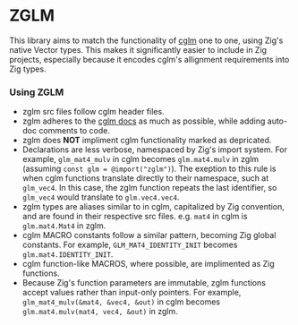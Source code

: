 # ZGLM
This library aims to match the functionality of [cglm](https://github.com/recp/cglm/) one to one, using Zig's native Vector types. 
This makes it significantly easier to include in Zig projects, especially because it encodes cglm's allignment requirements into Zig types.
### Using ZGLM
- zglm src files follow cglm header files.
- zglm adheres to the [cglm docs](http://cglm.readthedocs.io) as much as possible, while adding auto-doc comments to code.
- zglm does **NOT** impliment cglm functionality marked as depricated.
- Declarations are less verbose, namespaced by Zig's import system.
  For example, ```glm_mat4_mulv``` in cglm becomes ```glm.mat4.mulv``` in zglm (assuming ```const glm = @import("zglm")```).
  The exeption to this rule is when cglm functions translate directly to their namespace, such at ```glm_vec4```.
  In this case, the zglm function repeats the last identifier, so ```glm_vec4``` would translate to ```glm.vec4.vec4```.
- zglm types are aliases similar to in cglm, capitalized by Zig convention, and are found in their respective src files.
  e.g. ```mat4``` in cglm is ```glm.mat4.Mat4``` in zglm.
- cglm MACRO constants follow a similar pattern, becoming Zig global constants.
  For example, ```GLM_MAT4_IDENTITY_INIT``` becomes ```glm.mat4.IDENTITY_INIT```.
- cglm function-like MACROS, where possible, are implimented as Zig functions.
- Because Zig's function parameters are immutable, zglm functions accept values rather than input-only pointers.
  For example, ```glm_mat4_mulv(&mat4, &vec4, &out)``` in cglm becomes ```glm.mat4.mulv(mat4, vec4, &out)``` in zglm.
